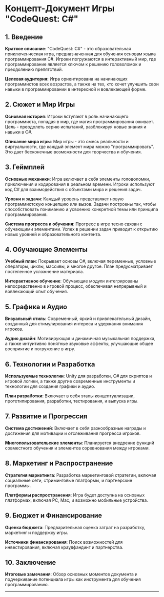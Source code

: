 # Концепт-Документ Игры "CodeQuest: C#"

## 1. Введение
**Краткое описание**: "CodeQuest: C#" - это образовательная приключенческая игра, предназначенная для обучения основам языка программирования C#. Игроки погружаются в интерактивный мир, где программирование является ключом к решению головоломок и преодолению препятствий.

**Целевая аудитория**: Игра ориентирована на начинающих программистов всех возрастов, а также на тех, кто хочет улучшить свои навыки в программировании в интересной и вовлекающей форме.

## 2. Сюжет и Мир Игры
**Основная история**: Игроки вступают в роль начинающего программиста, попадая в мир, где магия программирования оживает. Цель - преодолеть серию испытаний, разблокируя новые знания и навыки в C#.

**Описание мира игры**: Мир игры - это смесь реальности и виртуальности, где каждый элемент мира можно "программировать". Это дает бесконечные возможности для творчества и обучения.

## 3. Геймплей
**Основные механики**: Игра включает в себя элементы головоломки, приключения и кодирования в реальном времени. Игроки используют код C# для взаимодействия с объектами мира и решения задач.

**Уровни и задачи**: Каждый уровень представляет новую программистскую концепцию или вызов. Задачи построены так, чтобы способствовать пониманию и усвоению конкретной темы или принципа программирования.

**Система прогресса и обучения**: Прогресс в игре тесно связан с обучающими элементами. Успех в решении задач приводит к открытию новых уровней и образовательного контента.

## 4. Обучающие Элементы
**Учебный план**: Покрывает основы C#, включая переменные, условные операторы, циклы, массивы, и многое другое. План предусматривает постепенное усложнение материала.

**Интерактивное обучение**: Обучающие модули интегрированы непосредственно в игровой процесс, обеспечивая непрерывный и вовлекающий опыт обучения.

## 5. Графика и Аудио
**Визуальный стиль**: Современный, яркий и привлекательный дизайн, созданный для стимулирования интереса и удержания внимания игроков.

**Аудио дизайн**: Мотивирующая и динамичная музыкальная поддержка, а также интуитивно понятные звуковые эффекты, улучшающие общее восприятие и погружение в игру.

## 6. Технологии и Разработка
**Используемые технологии**: Unity для разработки, C# для скриптов и игровой логики, а также другие современные инструменты и технологии для создания графики и аудио.

**План разработки**: Включает в себя этапы концептуализации, прототипирования, разработки, тестирования, и выпуска игры.

## 7. Развитие и Прогрессия
**Система достижений**: Включает в себя разнообразные награды и достижения для мотивации и отслеживания прогресса игроков.

**Многопользовательские элементы**: Планируется внедрение функций совместного обучения и элементов соревнования между игроками.

## 8. Маркетинг и Распространение
**Стратегия маркетинга**: Разработка маркетинговой стратегии, включая социальные сети, стриминговые платформы, и партнерские программы.

**Платформы распространения**: Игра будет доступна на основных платформах, включая PC, Mac, и возможно мобильные устройства.

## 9. Бюджет и Финансирование
**Оценка бюджета**: Предварительная оценка затрат на разработку, маркетинг и поддержку игры.

**Источники финансирования**: Поиск возможностей для инвестирования, включая краудфандинг и партнерства.

## 10. Заключение
**Итоговые замечания**: Обзор основных моментов документа и подчеркивание потенциала игры как инструмента для обучения программированию.

---
